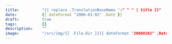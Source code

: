 ```yaml
---
title:          "{{ replace .TranslationBaseName "-" " " | title }}"
date:           {{ dateFormat "2006-01-02" .Date }}
draft:          true
tags:           []
description:    ""
image:          "/src/img/{{ .File.Dir }}{{ dateFormat "20060102" .Date }}_{{ .TranslationBaseName }}/cover.jpg"
---
```

